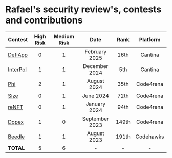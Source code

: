 # Rafael's security review's, contests and contributions

| Contest | High Risk | Medium Risk | Date | Rank | Platform |
|:--|:--:|:--:|:--:|:--:|:--:|
| [DefiApp](https://cantina.xyz/competitions/1b64737c-1373-4ecf-a179-4cd0d7b0b232/leaderboard) | 0 | 1 | February 2025 | 16th | Cantina |
| [InterPol](https://cantina.xyz/competitions/55023131-27df-44e4-af46-bec298d0fa8e/leaderboard) | 1 | 1 | December 2024 | 5th | Cantina |
| [Phi](https://code4rena.com/audits/2024-08-phi) | 2 | 1 | August 2024 | 35th | Code4rena |
| [Size](https://code4rena.com/audits/2024-06-size) | 0 | 1 | June 2024 | 72th | Code4rena |
| [reNFT](https://code4rena.com/audits/2024-01-renft) | 0 | 1 | January 2024 | 94th | Code4rena |
| [Dopex](https://code4rena.com/audits/2023-08-dopex) | 1 | 0 | September 2023 | 149th | Code4rena |
| [Beedle](https://codehawks.cyfrin.io/c/2023-07-beedle) | 1 | 1 | August 2023 | 191th | Codehawks |
| **TOTAL** | 5 | 6 | - | - | - |

